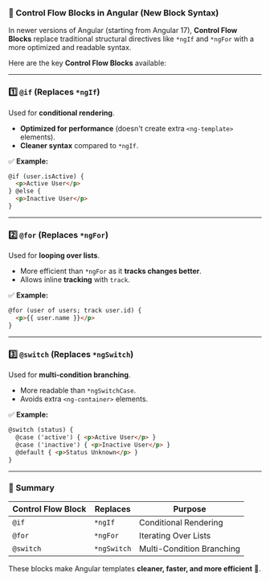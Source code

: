 ### **📌 Control Flow Blocks in Angular (New Block Syntax)**  

In newer versions of Angular (starting from Angular 17), **Control Flow Blocks** replace traditional structural directives like `*ngIf` and `*ngFor` with a more optimized and readable syntax.  

Here are the key **Control Flow Blocks** available:  

---

### **1️⃣ `@if` (Replaces `*ngIf`)**  
Used for **conditional rendering**.  
- **Optimized for performance** (doesn't create extra `<ng-template>` elements).
- **Cleaner syntax** compared to `*ngIf`.  

✅ **Example:**  
```html
@if (user.isActive) {
  <p>Active User</p>
} @else {
  <p>Inactive User</p>
}
```

---

### **2️⃣ `@for` (Replaces `*ngFor`)**  
Used for **looping over lists**.  
- More efficient than `*ngFor` as it **tracks changes better**.
- Allows inline **tracking** with `track`.  

✅ **Example:**  
```html
@for (user of users; track user.id) {
  <p>{{ user.name }}</p>
}
```

---

### **3️⃣ `@switch` (Replaces `*ngSwitch`)**  
Used for **multi-condition branching**.  
- More readable than `*ngSwitchCase`.  
- Avoids extra `<ng-container>` elements.  

✅ **Example:**  
```html
@switch (status) {
  @case ('active') { <p>Active User</p> }
  @case ('inactive') { <p>Inactive User</p> }
  @default { <p>Status Unknown</p> }
}
```

---

### **🚀 Summary**  
| **Control Flow Block** | **Replaces** | **Purpose** |
|------------------------|-------------|------------|
| `@if` | `*ngIf` | Conditional Rendering |
| `@for` | `*ngFor` | Iterating Over Lists |
| `@switch` | `*ngSwitch` | Multi-Condition Branching |

These blocks make Angular templates **cleaner, faster, and more efficient** 🚀.  

